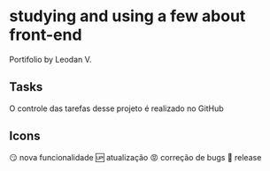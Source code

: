 # studying and using a few about front-end
Portifolio by Leodan V.

## Tasks
O controle das tarefas desse projeto é realizado no GitHub

## Icons

:smirk: nova funcionalidade
:up: atualização
:rage: correção de bugs
:checkered_flag: release